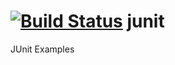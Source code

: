 [![Build Status](https://travis-ci.org/[dtoms]/[junit-examples].png)](https://travis-ci.org/[dtoms]/[junit-examples])
junit
=====
JUnit Examples
